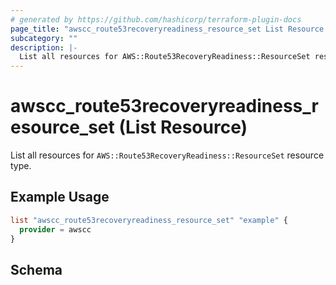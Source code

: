 ```yaml
---
# generated by https://github.com/hashicorp/terraform-plugin-docs
page_title: "awscc_route53recoveryreadiness_resource_set List Resource - terraform-provider-awscc"
subcategory: ""
description: |-
  List all resources for AWS::Route53RecoveryReadiness::ResourceSet resource type.
---
```


# awscc_route53recoveryreadiness_resource_set (List Resource)

List all resources for `AWS::Route53RecoveryReadiness::ResourceSet` resource type.

## Example Usage

```terraform
list "awscc_route53recoveryreadiness_resource_set" "example" {
  provider = awscc
}
```

<!-- schema generated by tfplugindocs -->
## Schema
